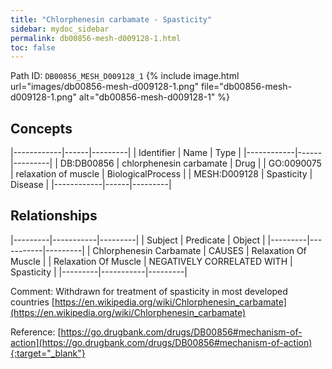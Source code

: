 ```yaml
---
title: "Chlorphenesin carbamate - Spasticity"
sidebar: mydoc_sidebar
permalink: db00856-mesh-d009128-1.html
toc: false 
---
```



Path ID: `DB00856_MESH_D009128_1`
{% include image.html url="images/db00856-mesh-d009128-1.png" file="db00856-mesh-d009128-1.png" alt="db00856-mesh-d009128-1" %}

## Concepts

|------------|------|---------|
| Identifier | Name | Type    |
|------------|------|---------|
| DB:DB00856 | chlorphenesin carbamate | Drug |
| GO:0090075 | relaxation of muscle | BiologicalProcess |
| MESH:D009128 | Spasticity | Disease |
|------------|------|---------|

## Relationships

|---------|-----------|---------|
| Subject | Predicate | Object  |
|---------|-----------|---------|
| Chlorphenesin Carbamate | CAUSES | Relaxation Of Muscle |
| Relaxation Of Muscle | NEGATIVELY CORRELATED WITH | Spasticity |
|---------|-----------|---------|

Comment: Withdrawn for treatment of spasticity in most developed countries [https://en.wikipedia.org/wiki/Chlorphenesin_carbamate](https://en.wikipedia.org/wiki/Chlorphenesin_carbamate)

Reference: [https://go.drugbank.com/drugs/DB00856#mechanism-of-action](https://go.drugbank.com/drugs/DB00856#mechanism-of-action){:target="_blank"}